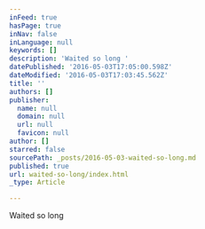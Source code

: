 ```yaml
---
inFeed: true
hasPage: true
inNav: false
inLanguage: null
keywords: []
description: 'Waited so long '
datePublished: '2016-05-03T17:05:00.598Z'
dateModified: '2016-05-03T17:03:45.562Z'
title: ''
authors: []
publisher:
  name: null
  domain: null
  url: null
  favicon: null
author: []
starred: false
sourcePath: _posts/2016-05-03-waited-so-long.md
published: true
url: waited-so-long/index.html
_type: Article

---
```

Waited so long